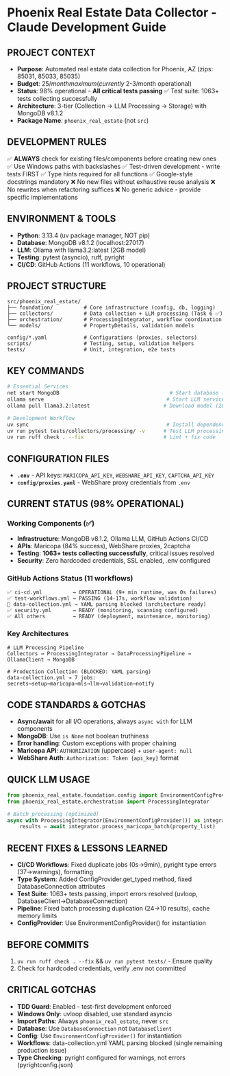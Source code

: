 # Phoenix Real Estate Data Collector - Claude Development Guide

## PROJECT CONTEXT
- **Purpose**: Automated real estate data collection for Phoenix, AZ (zips: 85031, 85033, 85035)
- **Budget**: $25/month maximum (currently ~$2-3/month operational)
- **Status**: 98% operational - **All critical tests passing** ✅ Test suite: 1063+ tests collecting successfully
- **Architecture**: 3-tier (Collection → LLM Processing → Storage) with MongoDB v8.1.2
- **Package Name**: `phoenix_real_estate` (not `src`)

## DEVELOPMENT RULES
✅ **ALWAYS** check for existing files/components before creating new ones
✅ Use Windows paths with backslashes
✅ Test-driven development - write tests FIRST
✅ Type hints required for all functions
✅ Google-style docstrings mandatory
❌ No new files without exhaustive reuse analysis
❌ No rewrites when refactoring suffices
❌ No generic advice - provide specific implementations

## ENVIRONMENT & TOOLS
- **Python**: 3.13.4 (uv package manager, NOT pip)
- **Database**: MongoDB v8.1.2 (localhost:27017)
- **LLM**: Ollama with llama3.2:latest (2GB model)
- **Testing**: pytest (asyncio), ruff, pyright
- **CI/CD**: GitHub Actions (11 workflows, 10 operational)

## PROJECT STRUCTURE
```
src/phoenix_real_estate/
├── foundation/          # Core infrastructure (config, db, logging)
├── collectors/          # Data collection + LLM processing (Task 6 ✅)
├── orchestration/       # ProcessingIntegrator, workflow coordination
└── models/              # PropertyDetails, validation models

config/*.yaml            # Configurations (proxies, selectors)
scripts/                 # Testing, setup, validation helpers
tests/                   # Unit, integration, e2e tests
```

## KEY COMMANDS
```bash
# Essential Services
net start MongoDB                                    # Start database (Admin)
ollama serve                                        # Start LLM service
ollama pull llama3.2:latest                        # Download model (2GB)

# Development Workflow
uv sync                                             # Install dependencies
uv run pytest tests/collectors/processing/ -v      # Test LLM processing
uv run ruff check . --fix                          # Lint + fix code
```

## CONFIGURATION FILES
- **`.env`** - API keys: `MARICOPA_API_KEY`, `WEBSHARE_API_KEY`, `CAPTCHA_API_KEY`
- **`config/proxies.yaml`** - WebShare proxy credentials from `.env`

## CURRENT STATUS (98% OPERATIONAL)

### Working Components (✅)
- **Infrastructure**: MongoDB v8.1.2, Ollama LLM, GitHub Actions CI/CD
- **APIs**: Maricopa (84% success), WebShare proxies, 2captcha  
- **Testing**: **1063+ tests collecting successfully**, critical issues resolved
- **Security**: Zero hardcoded credentials, SSL enabled, .env configured

### GitHub Actions Status (11 workflows)
```
✅ ci-cd.yml          → OPERATIONAL (9+ min runtime, was 0s failures)
✅ test-workflows.yml → PASSING (14-17s, workflow validation)
🔴 data-collection.yml → YAML parsing blocked (architecture ready)
✅ security.yml       → READY (monitoring, scanning configured)
✅ All others         → READY (deployment, maintenance, monitoring)
```

### Key Architectures
```
# LLM Processing Pipeline
Collectors → ProcessingIntegrator → DataProcessingPipeline → OllamaClient → MongoDB

# Production Collection (BLOCKED: YAML parsing)
data-collection.yml → 7 jobs: secrets→setup→maricopa→mls→llm→validation→notify
```

## CODE STANDARDS & GOTCHAS
- **Async/await** for all I/O operations, always `async with` for LLM components
- **MongoDB**: Use `is None` not boolean truthiness
- **Error handling**: Custom exceptions with proper chaining
- **Maricopa API**: `AUTHORIZATION` (uppercase) + `user-agent: null`
- **WebShare Auth**: `Authorization: Token {api_key}` format

## QUICK LLM USAGE
```python
from phoenix_real_estate.foundation.config import EnvironmentConfigProvider
from phoenix_real_estate.orchestration import ProcessingIntegrator

# Batch processing (optimized)
async with ProcessingIntegrator(EnvironmentConfigProvider()) as integrator:
    results = await integrator.process_maricopa_batch(property_list)
```

## RECENT FIXES & LESSONS LEARNED
- **CI/CD Workflows**: Fixed duplicate jobs (0s→9min), pyright type errors (37→warnings), formatting
- **Type System**: Added ConfigProvider.get_typed method, fixed DatabaseConnection attributes  
- **Test Suite**: 1063+ tests passing, import errors resolved (uvloop, DatabaseClient→DatabaseConnection)
- **Pipeline**: Fixed batch processing duplication (24→10 results), cache memory limits
- **ConfigProvider**: Use EnvironmentConfigProvider() for instantiation

## BEFORE COMMITS
1. `uv run ruff check . --fix` && `uv run pytest tests/` - Ensure quality
2. Check for hardcoded credentials, verify .env not committed

## CRITICAL GOTCHAS
- **TDD Guard**: Enabled - test-first development enforced
- **Windows Only**: uvloop disabled, use standard asyncio
- **Import Paths**: Always `phoenix_real_estate`, never `src`
- **Database**: Use `DatabaseConnection` not `DatabaseClient`
- **Config**: Use `EnvironmentConfigProvider()` for instantiation
- **Workflows**: data-collection.yml YAML parsing blocked (single remaining production issue)
- **Type Checking**: pyright configured for warnings, not errors (pyrightconfig.json)